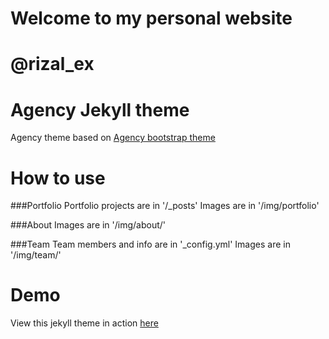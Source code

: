 Welcome to my personal website
====================

# @rizal_ex


Agency Jekyll theme
====================

Agency theme based on [Agency bootstrap theme ](https://startbootstrap.com/template-overviews/agency/)

# How to use

###Portfolio 
Portfolio projects are in '/_posts'
Images are in '/img/portfolio'

###About
Images are in '/img/about/'

###Team
Team members and info are in '_config.yml'
Images are in '/img/team/'


# Demo

View this jekyll theme in action [here](https://y7kim.github.io/agency-jekyll-theme)

